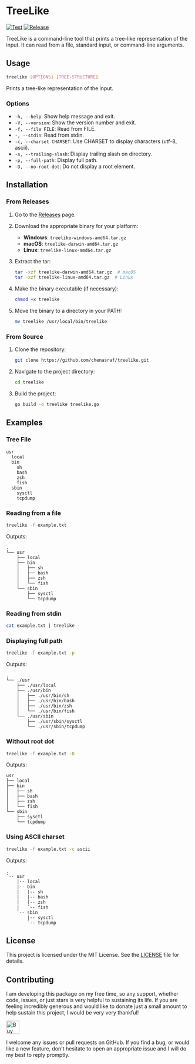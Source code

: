 # TreeLike

[![Test](https://github.com/chenasraf/treelike/actions/workflows/test.yml/badge.svg)](https://github.com/chenasraf/treelike/actions/workflows/test.yml) [![Release](https://github.com/chenasraf/treelike/actions/workflows/release.yml/badge.svg)](https://github.com/chenasraf/treelike/actions/workflows/test.yml)

TreeLike is a command-line tool that prints a tree-like representation of the input. It can read
from a file, standard input, or command-line arguments.

## Usage

```sh
treelike [OPTIONS] [TREE-STRUCTURE]
```

Prints a tree-like representation of the input.

### Options

- `-h, --help`: Show help message and exit.
-  `-V, --version`: Show the version number and exit.
- `-f, --file FILE`: Read from FILE.
- `-, --stdin`: Read from stdin.
- `-c, --charset CHARSET`: Use CHARSET to display characters (utf-8, ascii).
- `-s, --trailing-slash`: Display trailing slash on directory.
- `-p, --full-path`: Display full path.
- `-D, --no-root-dot`: Do not display a root element.

## Installation

### From Releases

1. Go to the [Releases](https://github.com/chenasraf/treelike/releases) page.

2. Download the appropriate binary for your platform:

   - **Windows**: `treelike-windows-amd64.tar.gz`
   - **macOS**: `treelike-darwin-amd64.tar.gz`
   - **Linux**: `treelike-linux-amd64.tar.gz`

3. Extract the tar:
   ```sh
   tar -xzf treelike-darwin-amd64.tar.gz  # macOS
   tar -xzf treelike-linux-amd64.tar.gz  # Linux
   ```
4. Make the binary executable (if necessary):
   ```sh
   chmod +x treelike
   ```
5. Move the binary to a directory in your PATH:
   ```sh
   mv treelike /usr/local/bin/treelike
   ```

### From Source

1. Clone the repository:
   ```sh
   git clone https://github.com/chenasraf/treelike.git
   ```
2. Navigate to the project directory:
   ```sh
   cd treelike
   ```
3. Build the project:
   ```sh
   go build -o treelike treelike.go
   ```

## Examples

### Tree File

```
usr
  local
  bin
    sh
    bash
    zsh
    fish
  sbin
    sysctl
    tcpdump
```

### Reading from a file

```sh
treelike -f example.txt
```

Outputs:

```
.
└── usr
    ├── local
    ├── bin
    │   ├── sh
    │   ├── bash
    │   ├── zsh
    │   └── fish
    └── sbin
        ├── sysctl
        └── tcpdump
```


### Reading from stdin

```sh
cat example.txt | treelike -
```

### Displaying full path

```sh
treelike -f example.txt -p
```

Outputs:

```
.
└── ./usr
    ├── ./usr/local
    ├── ./usr/bin
    │   ├── ./usr/bin/sh
    │   ├── ./usr/bin/bash
    │   ├── ./usr/bin/zsh
    │   └── ./usr/bin/fish
    └── ./usr/sbin
        ├── ./usr/sbin/sysctl
        └── ./usr/sbin/tcpdump
```

### Without root dot

```sh
treelike -f example.txt -D
```

Outputs:

```
usr
├── local
├── bin
│   ├── sh
│   ├── bash
│   ├── zsh
│   └── fish
└── sbin
    ├── sysctl
    └── tcpdump
```

### Using ASCII charset

```sh
treelike -f example.txt -c ascii
```

Outputs:

```
.
`-- usr
    |-- local
    |-- bin
    |   |-- sh
    |   |-- bash
    |   |-- zsh
    |   `-- fish
    `-- sbin
        |-- sysctl
        `-- tcpdump
```

## License

This project is licensed under the MIT License. See the [LICENSE](LICENSE) file for details.

## Contributing

I am developing this package on my free time, so any support, whether code, issues, or just stars is
very helpful to sustaining its life. If you are feeling incredibly generous and would like to donate
just a small amount to help sustain this project, I would be very very thankful!

<a href='https://ko-fi.com/casraf' target='_blank'>
  <img height='36' style='border:0px;height:36px;'
    src='https://cdn.ko-fi.com/cdn/kofi1.png?v=3'
    alt='Buy Me a Coffee at ko-fi.com' />
</a>

I welcome any issues or pull requests on GitHub. If you find a bug, or would like a new feature,
don't hesitate to open an appropriate issue and I will do my best to reply promptly.
